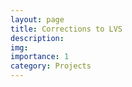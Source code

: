 ```yaml
---
layout: page
title: Corrections to LVS
description: 
img: 
importance: 1
category: Projects
---
```



